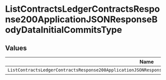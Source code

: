 # ListContractsLedgerContractsResponse200ApplicationJSONResponseBodyDataInitialCommitsType


## Values

| Name                                                                                                             | Value                                                                                                            |
| ---------------------------------------------------------------------------------------------------------------- | ---------------------------------------------------------------------------------------------------------------- |
| `ListContractsLedgerContractsResponse200ApplicationJSONResponseBodyDataInitialCommitsTypePostpaidCommitRollover` | POSTPAID_COMMIT_ROLLOVER                                                                                         |